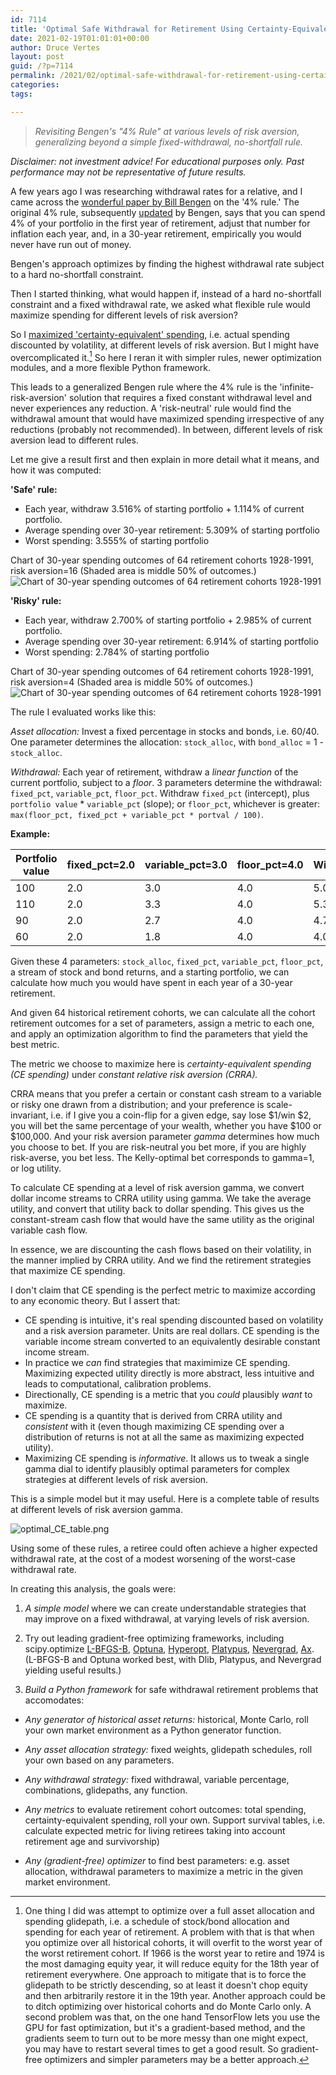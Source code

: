 ```yaml
---
id: 7114
title: 'Optimal Safe Withdrawal for Retirement Using Certainty-Equivalent Spending, Revisited'
date: 2021-02-19T01:01:01+00:00
author: Druce Vertes
layout: post
guid: /?p=7114
permalink: /2021/02/optimal-safe-withdrawal-for-retirement-using-certainty-equivalent-spending-revisited
categories: 
tags: 

---
```

> *Revisiting Bengen's "4% Rule" at various levels of risk aversion, generalizing beyond a simple fixed-withdrawal, no-shortfall rule.*
<!--more-->

*Disclaimer: not investment advice! For educational purposes only. Past performance may not be representative of future results.*

A few years ago I was researching withdrawal rates for a relative, and I came across the [wonderful paper by Bill Bengen](https://www.retailinvestor.org/pdf/Bengen1.pdf) on the '4% rule.' The original 4% rule, subsequently [updated](https://www.amazon.com/Conserving-Client-Portfolios-During-Retirement/dp/0975344838) by Bengen, says that you can spend 4% of your portfolio in the first year of retirement, adjust that number for inflation each year, and, in a 30-year retirement, empirically you would never have run out of money.

Bengen's approach optimizes by finding the highest withdrawal rate subject to a hard no-shortfall constraint.

Then I started thinking, what would happen if, instead of a hard no-shortfall constraint and a fixed withdrawal rate, we asked what flexible rule would maximize spending for different levels of risk aversion?

So I [maximized 'certainty-equivalent' spending](https://druce.ai/2016/08/safe-retirement-spending-using-certainty-equivalent-cash-flow-and-tensorflow/), i.e. actual spending discounted by volatility, at different levels of risk aversion. But I might have overcomplicated it.[^1]  So here I reran it with simpler rules, newer optimization modules, and a more flexible Python framework.

This leads to a generalized Bengen rule where the 4% rule is the 'infinite-risk-aversion' solution that requires a fixed constant withdrawal level and never experiences any reduction. A 'risk-neutral' rule would find the withdrawal amount that would have maximized spending irrespective of any reductions (probably not recommended). In between, different levels of risk aversion lead to different rules.

Let me give a result first and then explain in more detail what it means, and how it was computed:

**'Safe' rule:**

- Each year, withdraw 3.516% of starting portfolio + 1.114% of current portfolio. 
- Average spending over 30-year retirement: 5.309% of starting portfolio
- Worst spending: 3.555% of starting portfolio

Chart of 30-year spending outcomes of 64 retirement cohorts 1928-1991, risk aversion=16 (Shaded area is middle 50% of outcomes.)
	![Chart of 30-year spending outcomes of 64 retirement cohorts 1928-1991](/assets/2021/gamma16.png)


**'Risky' rule:**
- Each year, withdraw 2.700% of starting portfolio + 2.985% of current portfolio.
- Average spending over 30-year retirement: 6.914% of starting portfolio
- Worst spending: 2.784% of starting portfolio

Chart of 30-year spending outcomes of 64 retirement cohorts 1928-1991, risk aversion=4 (Shaded area is middle 50% of outcomes.)
![Chart of 30-year spending outcomes of 64 retirement cohorts 1928-1991](/assets/2021/gamma4.png)

The rule I evaluated works like this:

*Asset allocation:* Invest a fixed percentage in stocks and bonds, i.e. 60/40. One parameter determines the allocation: `stock_alloc`, with `bond_alloc` = 1 - `stock_alloc`.

*Withdrawal:* Each year of retirement, withdraw a *linear function* of the current portfolio, subject to a *floor*. 3 parameters determine the withdrawal: `fixed_pct`, `variable_pct`, `floor_pct`. Withdraw `fixed_pct` (intercept), plus `portfolio value` * `variable_pct` (slope); or `floor_pct`, whichever is greater: `max(floor_pct, fixed_pct + variable_pct * portval / 100)`. 

**Example:**

| Portfolio value      | fixed_pct=2.0 | variable_pct=3.0 | floor_pct=4.0 | Withdrawal |
| ----------- | ----------- | ----------- | ----------- | ----------- |
| 100         | 2.0         |   3.0       |  4.0        | 5.0         |
| 110         | 2.0         |   3.3       |  4.0        | 5.3         |
| 90          | 2.0         |   2.7       |  4.0        | 4.7         |
| 60          | 2.0         |   1.8       |  4.0        | 4.0         |


Given these 4 parameters: `stock_alloc`, `fixed_pct`, `variable_pct`, `floor_pct`, a stream of stock and bond returns, and a starting portfolio, we can calculate how much you would have spent in each year of a 30-year retirement.

And given 64 historical retirement cohorts, we can calculate all the cohort retirement outcomes for a set of parameters, assign a metric to each one, and apply an optimization algorithm to find the parameters that yield the best metric.

The metric we choose to maximize here is *certainty-equivalent spending (CE spending)* under *constant relative risk aversion (CRRA).*

CRRA means that you prefer a certain or constant cash stream to a variable or risky one drawn from a distribution; and your preference is scale-invariant, i.e. if I give you a coin-flip for a given edge, say lose $1/win $2, you will bet the same percentage of your wealth, whether you have $100 or $100,000. And your risk aversion parameter *gamma* determines how much you choose to bet. If you are risk-neutral you bet more, if you are highly risk-averse, you bet less. The Kelly-optimal bet corresponds to gamma=1, or log utility.

To calculate CE spending at a level of risk aversion gamma, we convert dollar income streams to CRRA utility using gamma. We take the average utility, and convert that utility back to dollar spending. This gives us the constant-stream cash flow that would have the same utility as the original variable cash flow.

In essence, we are discounting the cash flows based on their volatility, in the manner implied by CRRA utility. And we find the retirement strategies that maximize CE spending.

I don't claim that CE spending is the perfect metric to maximize according to any economic theory. But I assert that:

- CE spending is intuitive, it's real spending discounted based on volatility and a risk aversion parameter. Units are real dollars. CE spending is the variable income stream converted to an equivalently desirable constant income stream.
- In practice we *can* find strategies that maximimize CE spending. Maximizing expected utility directly is more abstract, less intuitive and leads to computational, calibration problems.
- Directionally, CE spending is a metric that you *could* plausibly *want* to maximize.
- CE spending is a quantity that is derived from CRRA utility and *consistent* with it (even though maximizing CE spending over a distribution of returns is not at all the same as maximizing expected utility).
- Maximizing CE spending is *informative*. It allows us to tweak a single gamma dial to identify plausibly optimal parameters for complex strategies at different levels of risk aversion.

This is a simple model but it may useful. Here is a complete table of results at different levels of risk aversion gamma.

![optimal_CE_table.png](/assets/2021/optimal_ce_table.png)

Using some of these rules, a retiree could often achieve a higher expected withdrawal rate, at the cost of a modest worsening of the worst-case withdrawal rate.

In creating this analysis, the goals were:

1) *A simple model* where we can create understandable strategies that may improve on a fixed withdrawal, at varying levels of risk aversion.

2) Try out leading gradient-free optimizing frameworks, including scipy.optimize [L-BFGS-B](https://docs.scipy.org/doc/scipy/reference/optimize.minimize-lbfgsb.html#optimize-minimize-lbfgsb), [Optuna](https://optuna.org/), [Hyperopt](http://hyperopt.github.io/hyperopt/), [Platypus](https://github.com/Project-Platypus/Platypus), [Nevergrad](https://facebookresearch.github.io/nevergrad/optimization.html), [Ax](https://ax.dev/). (L-BFGS-B and Optuna worked best, with Dlib, Platypus, and Nevergrad yielding useful results.)

3) *Build a Python framework* for safe withdrawal retirement problems that accomodates:

- *Any generator of historical asset returns:* historical, Monte Carlo, roll your own market environment as a Python generator function.
	
- *Any asset allocation strategy:* fixed weights, glidepath schedules, roll your own based on any parameters.
	
- *Any withdrawal strategy:* fixed withdrawal, variable percentage, combinations, glidepaths, any function.
	
- *Any metrics* to evaluate retirement cohort outcomes: total spending, certainty-equivalent spending, roll your own. Support survival tables, i.e. calculate expected metric for living retirees taking into account retirement age and survivorship)
	
- *Any (gradient-free) optimizer* to find best parameters: e.g. asset allocation, withdrawal parameters to maximize a metric in the given market environment.

[^1]: One thing I did was attempt to optimize over a full asset allocation and spending glidepath, i.e. a schedule of stock/bond allocation and spending for each year of retirement. A problem with that is that when you optimize over all historical cohorts, it will overfit to the worst year of the worst retirement cohort. If 1966 is the worst year to retire and 1974 is the most damaging equity year, it will reduce equity for the 18th year of retirement everywhere. One approach to mitigate that is to force the glidepath to be strictly descending, so at least it doesn't chop equity and then arbitrarily restore it in the 19th year. Another approach could be to ditch optimizing over historical cohorts and do Monte Carlo only. A second problem was that, on the one hand TensorFlow lets you use the GPU for fast optimization, but it's a gradient-based method, and the gradients seem to turn out to be more messy than one might expect, you may have to restart several times to get a good result. So gradient-free optimizers and simpler parameters may be a better approach.
